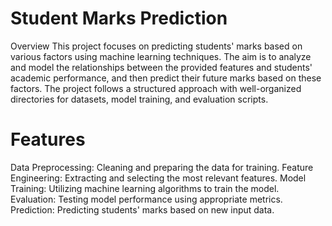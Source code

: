 # Student Marks Prediction
Overview
This project focuses on predicting students' marks based on various factors using machine learning techniques. The aim is to analyze and model the relationships between the provided features and students' academic performance, and then predict their future marks based on these factors. The project follows a structured approach with well-organized directories for datasets, model training, and evaluation scripts.

# Features
Data Preprocessing: Cleaning and preparing the data for training.
Feature Engineering: Extracting and selecting the most relevant features.
Model Training: Utilizing machine learning algorithms to train the model.
Evaluation: Testing model performance using appropriate metrics.
Prediction: Predicting students' marks based on new input data.
